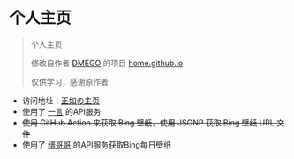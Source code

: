 # 个人主页

> 个人主页
>
> 修改自作者 [DMEGO](https://github.com/dmego) 的项目 [home.github.io](https://github.com/dmego/home.github.io)
>
> 仅供学习，感谢原作者


- 访问地址：[正如の主页 ](https://www.zhengru.top/)
- 使用了 [一言](https://hitokoto.cn/) 的API服务
- ~~使用 GitHub Action 来获取 Bing 壁纸，使用 JSONP 获取 Bing 壁纸 URL 文件~~
- 使用了 [缙哥哥](https://www.dujin.org/) 的API服务获取Bing每日壁纸

